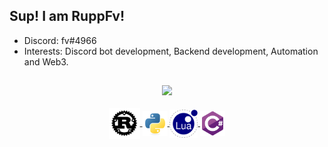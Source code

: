 ## Sup! I am RuppFv!
+ Discord: fv#4966
+ Interests: Discord bot development, Backend development, Automation and Web3.

##
<div align="center">
  <a href="https://github.com/DRuppFv">
  <img src="https://github-readme-stats-eight-theta.vercel.app/api?username=DRuppFv&show_icons=true&theme=dracula&include_all_commits=true&count_private=true&icon_color=4073FF&title_color=4073FF&hide_border=true"

</div>
<div style="display: inline_block" align="center"><br>
  <img align="center" alt="Rupp-Rust" height="50" width="50" src="https://raw.githubusercontent.com/devicons/devicon/master/icons/rust/rust-plain.svg">
  <img align="center" alt="Rupp-Python" height="40" width="40" src="https://raw.githubusercontent.com/devicons/devicon/master/icons/python/python-original.svg">
  <img align="center" alt="Rupp-Lua" height="45" width="45" src="https://raw.githubusercontent.com/devicons/devicon/master/icons/lua/lua-original-wordmark.svg">
  <img align="center" alt="Rupp-Csharp" height="40" width="40" src="https://raw.githubusercontent.com/devicons/devicon/master/icons/csharp/csharp-original.svg">
</div>
  
##
